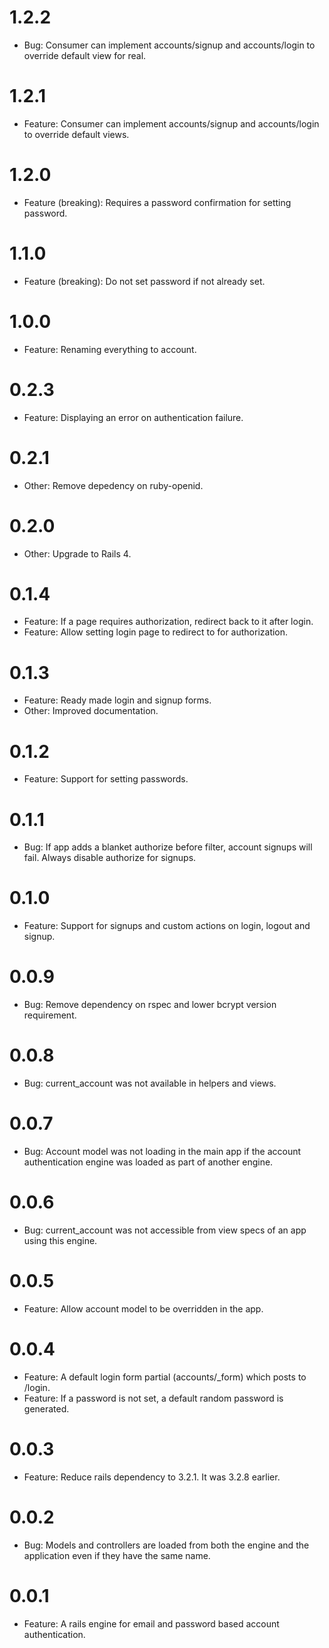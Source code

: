 # 1.2.2
  * Bug: Consumer can implement accounts/signup and accounts/login to override default view for real.

# 1.2.1
  * Feature: Consumer can implement accounts/signup and accounts/login to override default views.

# 1.2.0
  * Feature (breaking): Requires a password confirmation for setting password.

# 1.1.0
  * Feature (breaking): Do not set password if not already set.

# 1.0.0
  * Feature: Renaming everything to account.

# 0.2.3
  * Feature: Displaying an error on authentication failure.

# 0.2.1
  * Other: Remove depedency on ruby-openid.

# 0.2.0
  * Other: Upgrade to Rails 4.

# 0.1.4
  * Feature: If a page requires authorization, redirect back to it after login.
  * Feature: Allow setting login page to redirect to for authorization.

# 0.1.3
  * Feature: Ready made login and signup forms.
  * Other: Improved documentation.

# 0.1.2
  * Feature: Support for setting passwords.

# 0.1.1
  * Bug: If app adds a blanket authorize before filter, account signups will fail. Always disable authorize for signups.

# 0.1.0
  * Feature: Support for signups and custom actions on login, logout and signup.

# 0.0.9
  * Bug: Remove dependency on rspec and lower bcrypt version requirement.

# 0.0.8
  * Bug: current_account was not available in helpers and views.

# 0.0.7
  * Bug: Account model was not loading in the main app if the account authentication engine was loaded as part of another engine.

# 0.0.6
  * Bug: current_account was not accessible from view specs of an app using this engine.

# 0.0.5
  * Feature: Allow account model to be overridden in the app.

# 0.0.4
  * Feature: A default login form partial (accounts/_form) which posts to /login.
  * Feature: If a password is not set, a default random password is generated.

# 0.0.3
  * Feature: Reduce rails dependency to 3.2.1. It was 3.2.8 earlier.

# 0.0.2
  * Bug: Models and controllers are loaded from both the engine and the application even if they have the same name.

# 0.0.1
  * Feature: A rails engine for email and password based account authentication.
